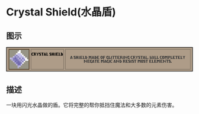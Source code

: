 # Crystal Shield(水晶盾)

## 图示

![水晶盾](assetes/equipment/Crystal_Shield.png)

## 描述

一块用闪光水晶做的盾。它将完整的帮你抵挡住魔法和大多数的元素伤害。